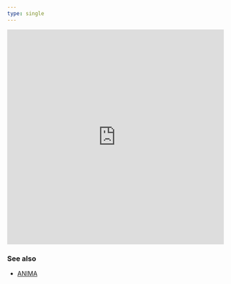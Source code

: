 ```yaml
---
type: single
---
```


<iframe style="width: 100%; height: 500px;" src="https://www.youtube.com/embed/-MLIcnua1is" frameborder="0" allow="accelerometer; autoplay; encrypted-media; gyroscope; picture-in-picture" allowfullscreen></iframe>

### See also

* [ANIMA](https://www.netflix.com/title/81110498)
